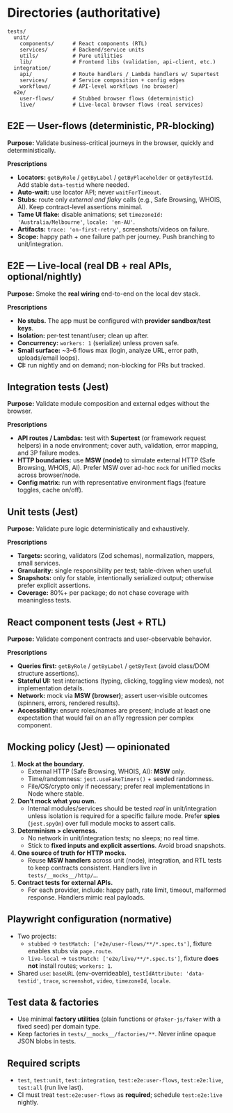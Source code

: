 # Directories (authoritative)
```
tests/
  unit/
    components/      # React components (RTL)
    services/        # Backend/service units
    utils/           # Pure utilities
    lib/             # Frontend libs (validation, api-client, etc.)
  integration/
    api/             # Route handlers / Lambda handlers w/ Supertest
    services/        # Service composition + config edges
    workflows/       # API-level workflows (no browser)
  e2e/
    user-flows/      # Stubbed browser flows (deterministic)
    live/            # Live-local browser flows (real services)
```
## E2E — User-flows (deterministic, PR-blocking)
**Purpose:** Validate business-critical journeys in the browser, quickly and deterministically.

**Prescriptions**
- **Locators:** `getByRole` / `getByLabel` / `getByPlaceholder` or `getByTestId`. Add stable `data-testid` where needed.
- **Auto-wait:** use locator API; never `waitForTimeout`.
- **Stubs:** route only *external and flaky* calls (e.g., Safe Browsing, WHOIS, AI). Keep contract-level assertions minimal.
- **Tame UI flake:** disable animations; set `timezoneId: 'Australia/Melbourne'`, `locale: 'en-AU'`.
- **Artifacts:** `trace: 'on-first-retry'`, screenshots/videos on failure.
- **Scope:** happy path + one failure path per journey. Push branching to unit/integration.
## E2E — Live-local (real DB + real APIs, optional/nightly)
**Purpose:** Smoke the **real wiring** end-to-end on the local dev stack.

**Prescriptions**
- **No stubs.** The app must be configured with **provider sandbox/test keys**.
- **Isolation:** per-test tenant/user; clean up after.
- **Concurrency:** `workers: 1` (serialize) unless proven safe.
- **Small surface:** ~3–6 flows max (login, analyze URL, error path, uploads/email loops).
- **CI:** run nightly and on demand; non-blocking for PRs but tracked.
## Integration tests (Jest)
**Purpose:** Validate module composition and external edges without the browser.

**Prescriptions**
- **API routes / Lambdas:** test with **Supertest** (or framework request helpers) in a node environment; cover auth, validation, error mapping, and 3P failure modes.
- **HTTP boundaries:** use **MSW (node)** to simulate external HTTP (Safe Browsing, WHOIS, AI). Prefer MSW over ad-hoc `nock` for unified mocks across browser/node.
- **Config matrix:** run with representative environment flags (feature toggles, cache on/off).
## Unit tests (Jest)
**Purpose:** Validate pure logic deterministically and exhaustively.

**Prescriptions**
- **Targets:** scoring, validators (Zod schemas), normalization, mappers, small services.
- **Granularity:** single responsibility per test; table-driven when useful.
- **Snapshots:** only for stable, intentionally serialized output; otherwise prefer explicit assertions.
- **Coverage:** 80%+ per package; do not chase coverage with meaningless tests.
## React component tests (Jest + RTL)
**Purpose:** Validate component contracts and user-observable behavior.

**Prescriptions**
- **Queries first:** `getByRole` / `getByLabel` / `getByText` (avoid class/DOM structure assertions).
- **Stateful UI:** test interactions (typing, clicking, toggling view modes), not implementation details.
- **Network:** mock via **MSW (browser)**; assert user-visible outcomes (spinners, errors, rendered results).
- **Accessibility:** ensure roles/names are present; include at least one expectation that would fail on an a11y regression per complex component.
## Mocking policy (Jest) — opinionated
1. **Mock at the boundary.**  
   - External HTTP (Safe Browsing, WHOIS, AI): **MSW** only.  
   - Time/randomness: `jest.useFakeTimers()` + seeded randomness.  
   - File/OS/crypto only if necessary; prefer real implementations in Node where stable.
2. **Don’t mock what you own.**  
   - Internal modules/services should be tested *real* in unit/integration unless isolation is required for a specific failure mode. Prefer **spies** (`jest.spyOn`) over full module mocks to assert calls.
3. **Determinism > cleverness.**  
   - No network in unit/integration tests; no sleeps; no real time.  
   - Stick to **fixed inputs and explicit assertions**. Avoid broad snapshots.
4. **One source of truth for HTTP mocks.**  
   - Reuse **MSW handlers** across unit (node), integration, and RTL tests to keep contracts consistent. Handlers live in `tests/__mocks__/http/…`.
5. **Contract tests for external APIs.**  
   - For each provider, include: happy path, rate limit, timeout, malformed response. Handlers mimic real payloads.
## Playwright configuration (normative)
- Two projects:
  - `stubbed` → `testMatch: ['e2e/user-flows/**/*.spec.ts']`, fixture enables stubs via `page.route`.
  - `live-local` → `testMatch: ['e2e/live/**/*.spec.ts']`, fixture **does not** install routes; `workers: 1`.
- Shared `use`: `baseURL` (env-overrideable), `testIdAttribute: 'data-testid'`, `trace`, `screenshot`, `video`, `timezoneId`, `locale`.
## Test data & factories
- Use minimal **factory utilities** (plain functions or `@faker-js/faker` with a fixed seed) per domain type.  
- Keep factories in `tests/__mocks__/factories/**`. Never inline opaque JSON blobs in tests.
## Required scripts
- `test`, `test:unit`, `test:integration`, `test:e2e:user-flows`, `test:e2e:live`, `test:all` (run live last).
- CI must treat `test:e2e:user-flows` as **required**; schedule `test:e2e:live` nightly.